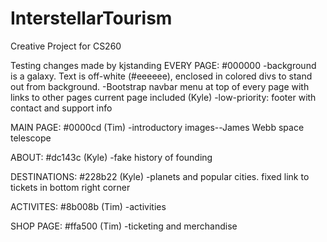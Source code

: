 # InterstellarTourism
Creative Project for CS260

Testing changes made by kjstanding
EVERY PAGE: #000000
-background is a galaxy. Text is off-white (#eeeeee), enclosed in colored divs to stand out from background.
-Bootstrap navbar menu at top of every page with links to other pages current page included (Kyle)
-low-priority: footer with contact and support info

MAIN PAGE: #0000cd (Tim)
-introductory images--James Webb space telescope

ABOUT: #dc143c (Kyle)
-fake history of founding

DESTINATIONS: #228b22 (Kyle)
-planets and popular cities. fixed link to tickets in bottom right corner

ACTIVITES: #8b008b (Tim)
-activities

SHOP PAGE: #ffa500 (Tim)
-ticketing and merchandise
